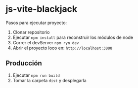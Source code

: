 # js-vite-blackjack

Pasos para ejecutar proyecto:

1. Clonar repositorio
2. Ejecutar ```npm install``` para reconstruir los módulos de node
3. Correr el devServer ```npm ryn dev```
4. Abrir el proyecto loco en: ```http://localhost:3000```

## Producción

1. Ejecutar ```npm run build```
2. Tomar la carpeta ```dist``` y desplegarla
